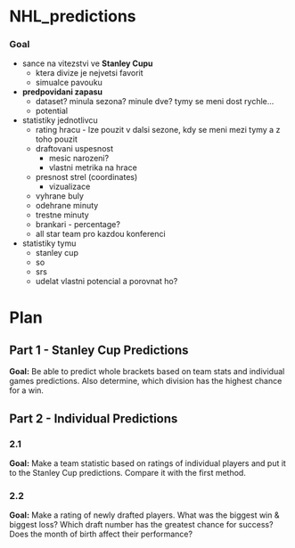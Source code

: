 # NHL_predictions


### Goal 
- sance na vitezstvi ve **Stanley Cupu**
    - ktera divize je nejvetsi favorit
    - simualce pavouku
- **predpovidani zapasu**
    - dataset? minula sezona? minule dve? tymy se meni dost rychle...
    - potential
- statistiky jednotlivcu
    - rating hracu - lze pouzit v dalsi sezone, kdy se meni mezi tymy a z toho pouzit
    - draftovani uspesnost
        - mesic narozeni?
        - vlastni metrika na hrace
    - presnost strel (coordinates)
        - vizualizace
    - vyhrane buly
    - odehrane minuty
    - trestne minuty
    - brankari - percentage?
    - all star team pro kazdou konferenci
- statistiky tymu
    - stanley cup
    - so
    - srs 
    - udelat vlastni potencial a porovnat ho?



# Plan
## Part 1 - Stanley Cup Predictions
**Goal:** Be able to predict whole brackets based on team stats and individual games predictions. Also determine, which division has the highest chance for a win.
## Part 2 - Individual Predictions
### 2.1
**Goal:** Make a team statistic based on ratings of individual players and put it to the Stanley Cup predictions. Compare it with the first method.
### 2.2
**Goal:** Make a rating of newly drafted players. What was the biggest win & biggest loss? Which draft number has the greatest chance for success? Does the month of birth affect their performance?
